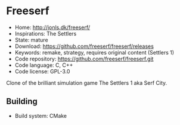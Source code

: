# Freeserf

- Home: http://jonls.dk/freeserf/
- Inspirations: The Settlers
- State: mature
- Download: https://github.com/freeserf/freeserf/releases
- Keywords: remake, strategy, requires original content (Settlers 1)
- Code repository: https://github.com/freeserf/freeserf.git
- Code language: C, C++
- Code license: GPL-3.0

Clone of the brilliant simulation game The Settlers 1 aka Serf City.

## Building

- Build system: CMake
